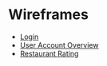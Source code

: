 # Wireframes

* [Login](Login/LoginWireframe.md)
* [User Account Overview](UserAccountOverview/)
* [Restaurant Rating](RestaurantRating/)

